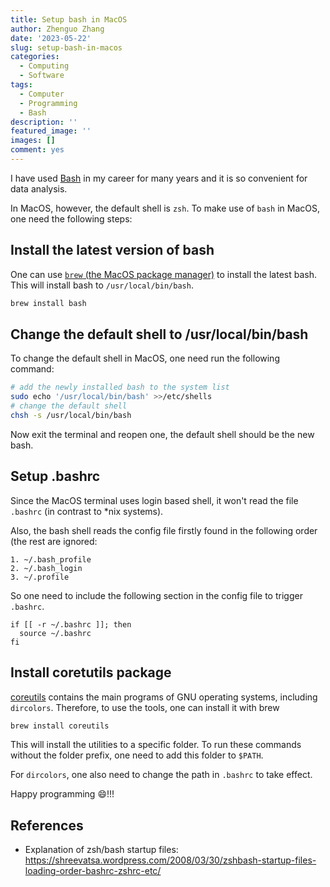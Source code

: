 ```yaml
---
title: Setup bash in MacOS
author: Zhenguo Zhang
date: '2023-05-22'
slug: setup-bash-in-macos
categories:
  - Computing
  - Software
tags:
  - Computer
  - Programming
  - Bash
description: ''
featured_image: ''
images: []
comment: yes
---
```


I have used [Bash](https://www.gnu.org/software/bash/) in my career for many years
and it is so convenient for data analysis.

In MacOS, however, the default shell is `zsh`. To make use of `bash` in MacOS,
one need the following steps:

## Install the latest version of bash

One can use [`brew` (the MacOS package manager)](https://docs.brew.sh/Installation) to install the latest bash.
This will install bash to `/usr/local/bin/bash`.

```bash
brew install bash
```

## Change the default shell to /usr/local/bin/bash

To change the default shell in MacOS, one need run the following
command:

```bash
# add the newly installed bash to the system list
sudo echo '/usr/local/bin/bash' >>/etc/shells
# change the default shell
chsh -s /usr/local/bin/bash
```

Now exit the terminal and reopen one, the default shell
should be the new bash.

## Setup .bashrc

Since the MacOS terminal uses login based shell, it won't
read the file `.bashrc` (in contrast to *nix systems).

Also, the bash shell reads the config file firstly found in the
following order (the rest are ignored:

```
1. ~/.bash_profile
2. ~/.bash_login
3. ~/.profile
```

So one need to include the following section in the config file to
trigger `.bashrc`.

```
if [[ -r ~/.bashrc ]]; then
  source ~/.bashrc
fi
```

## Install coretutils package

[coreutils](https://www.gnu.org/software/coreutils/) contains the main programs
of GNU operating systems, including `dircolors`. Therefore, to use the tools,
one can install it with brew

```bash
brew install coreutils
```

This will install the utilities to a specific folder. To run these commands without
the folder prefix, one need to add this folder to `$PATH`.

For `dircolors`, one also need to change the path in `.bashrc` to take effect.

Happy programming :smile:!!!


## References

- Explanation of zsh/bash startup files: https://shreevatsa.wordpress.com/2008/03/30/zshbash-startup-files-loading-order-bashrc-zshrc-etc/
